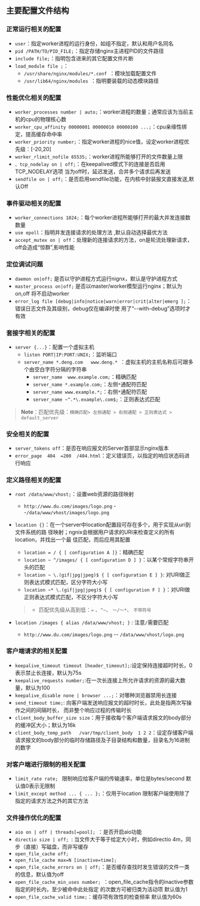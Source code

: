 ## 主要配置文件结构

### 正常运行相关的配置

- `user`：指定worker进程的运行身份，如组不指定，默认和用户名同名 
- `pid /PATH/TO/PID_FILE;`：指定存储nginx主进程PID的文件路径 
- `include file;`：指明包含进来的其它配置文件片断 
- `load_module file ;`：
    - `/usr/share/nginx/modules/*.conf `：模块加载配置文件
    - `/usr/lib64/nginx/modules `：指明要装载的动态模块路径

### 性能优化相关的配置

- `worker_processes number | auto;`：worker进程的数量；通常应该为当前主机的cpu的物理核心数 
- `worker_cpu_affinity 00000001 00000010 00000100 ...;`：cpu亲缘性绑定，提高缓存命中率 
- `worker_priority number;`：指定worker进程的nice值，设定worker进程优先级：[-20,20] 
- `worker_rlimit_nofile 65535;`：worker进程所能够打开的文件数量上限
- `、tcp_nodelay on | off;`：在keepalived模式下的连接是否启用TCP_NODELAY选项  当为off时，延迟发送，合并多个请求后再发送 
- `sendfile on | off;`：是否启用sendfile功能，在内核中封装报文直接发送,默认Off 


### 事件驱动相关的配置

- `worker_connections 1024;`：每个worker进程所能够打开的最大并发连接数数量
- `use epoll`：指明并发连接请求的处理方法 ,默认自动选择最优方法 
- `accept_mutex on | off`：处理新的连接请求的方法，on是轮流处理新请求，off会造成“惊群”,影响性能

### 定位调试问题

- `daemon on|off;`  是否以守护进程方式运行nignx，默认是守护进程方式 
- `master_process on|off;`  是否以master/worker模型运行nginx；默认为on,off 将不启动worker 
- `error_log file [debug|info|notice|warn|error|crit|alter|emerg ];`：错误日志文件及其级别，debug仅在编译时使 用了“--with-debug”选项时才有效 

### 套接字相关的配置

- `server {...}`：配置一个虚拟主机 
    - `listen PORT|IP:PORT:UNIX;`：监听端口
    - `server_name *.deng.com   www.deng.* `：虚拟主机的主机名称后可跟多个由空白字符分隔的字符串 
        - `server_name  www.example.com;`：精确匹配
        - `server_name *.example.com;`：左侧`*`通配符匹配
        - `server_name www.example.*;`：右侧`*`通配符匹配
        - `server_name ~^.*\.example\.com$;`：正则表达式匹配
> **Note**：匹配优先级：`精确匹配> 左侧通配 > 右侧通配 > 正则表达式 > default_server`

### 安全相关的配置

- `server_tokens off`：是否在响应报文的Server首部显示nginx版本 
- `error_page  404  =200  /404.html`：定义错误页，以指定的响应状态码进行响应


### 定义路径相关的配置 

- `root /data/www/vhost;`：设置web资源的路径映射
    - `http://www.du.com/images/logo.png` --`/data/www/vhost/images/logo.png`

- `location {}`：在一个server中location配置段可存在多个，用于实现从uri到文件系统的路 径映射；ngnix会根据用户请求的URI来检查定义的所有location，并找出一个最 佳匹配，而后应用其配置 
    - `location = / { [ configuration A ]}`：精确匹配
    - `location ~ ^/images/ { [ configuration D ] }`：以某个常规字符串开头的匹配
    - `location ~ \.(gif|jpg|jpeg)$ { [ configuration E ] }`: 对URI做正则表达式模式匹配，区分字符大小写
    - `location ~* \.(gif|jpg|jpeg)$ { [ configuration F ] }`：对URI做正则表达式模式匹配，不区分字符大小写
    > - 匹配优先级从高到低：`=` 、`^~`、 `～/～*`、 `不带符号` 

- `location /images { alias /data/www/vhost; }` : 注意`/`需要匹配
    - `http://www.du.com/images/logo.png` -- `/data/www/vhost/logo.png`

### 客户端请求的相关配置 

- `keepalive_timeout timeout [header_timeout];`:设定保持连接超时时长，0表示禁止长连接，默认为75s 
- `keepalive_requests number;`:在一次长连接上所允许请求的资源的最大数量，默认为100 
- `keepalive_disable none | browser ...;`：对哪种浏览器禁用长连接  
- `send_timeout time;`: 向客户端发送响应报文的超时时长，此处是指两次写操作之间的间隔时长， 而非整个响应过程的传输时长 
- `client_body_buffer_size size`：用于接收每个客户端请求报文的body部分的缓冲区大小；默认为16k
- `client_body_temp_path   /var/tmp/client_body  1 2 2`：设定存储客户端请求报文的body部分的临时存储路径及子目录结构和数量，目录名为16进制的数字

### 对客户端进行限制的相关配置 

- `limit_rate rate; ` 限制响应给客户端的传输速率，单位是bytes/second  默认值0表示无限制  
- `limit_except method ... { ... };`：仅用于location  限制客户端使用除了指定的请求方法之外的其它方法  

### 文件操作优化的配置 

- `aio on | off | threads[=pool]; `：是否开启aio功能
- `directio size | off; `: 当文件大于等于给定大小时，例如directio 4m，同步（直接）写磁盘，而非写缓存 
- `open_file_cache off; `
- `open_file_cache max=N [inactive=time]; `
- `open_file_cache_errors on | off;`：是否缓存查找时发生错误的文件一类的信息，默认值为off
- `open_file_cache_min_uses number; `：open_file_cache指令的inactive参数指定的时长内，至少被命中此处指定 的次数方可被归类为活动项  默认值为1 
- `open_file_cache_valid time;`：缓存项有效性的检查频率  默认值为60s
  
  